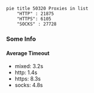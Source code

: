 
```mermaid
pie title 50320 Proxies in list
    "HTTP" : 21875
    "HTTPS": 6105
    "SOCKS" : 27728
```

### Some Info
#### Average Timeout

- mixed: 3.2s
- http: 1.4s
- https: 8.3s
- socks: 4.8s